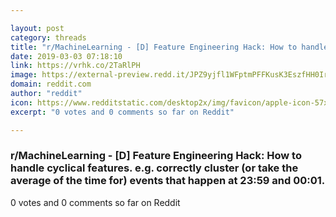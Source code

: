 ```yaml
---

layout: post
category: threads
title: "r/MachineLearning - [D] Feature Engineering Hack: How to handle cyclical features. e.g. correctly cluster (or take the average of the time for) events that happen at 23:59 and 00:01."
date: 2019-03-03 07:18:10
link: https://vrhk.co/2TaRlPH
image: https://external-preview.redd.it/JPZ9yjfl1WFptmPFFKusK3EszfHH0IrCbHzePeVD9L8.jpg?auto=webp&s=5e398b85e17022a512cf843b414bda76f221dc99
domain: reddit.com
author: "reddit"
icon: https://www.redditstatic.com/desktop2x/img/favicon/apple-icon-57x57.png
excerpt: "0 votes and 0 comments so far on Reddit"

---
```


### r/MachineLearning - [D] Feature Engineering Hack: How to handle cyclical features. e.g. correctly cluster (or take the average of the time for) events that happen at 23:59 and 00:01.

0 votes and 0 comments so far on Reddit